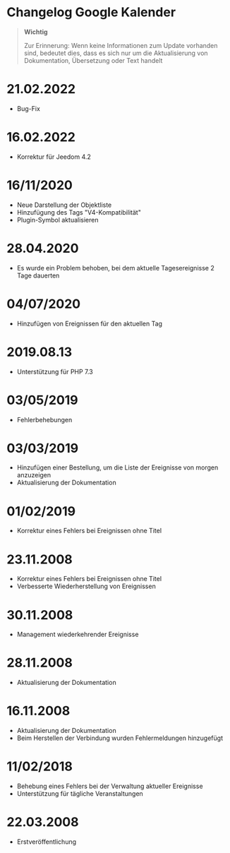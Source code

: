 # Changelog Google Kalender

>**Wichtig**
>
>Zur Erinnerung: Wenn keine Informationen zum Update vorhanden sind, bedeutet dies, dass es sich nur um die Aktualisierung von Dokumentation, Übersetzung oder Text handelt

# 21.02.2022

- Bug-Fix

# 16.02.2022

- Korrektur für Jeedom 4.2

# 16/11/2020

- Neue Darstellung der Objektliste
- Hinzufügung des Tags "V4-Kompatibilität"
- Plugin-Symbol aktualisieren

# 28.04.2020

- Es wurde ein Problem behoben, bei dem aktuelle Tagesereignisse 2 Tage dauerten

# 04/07/2020

- Hinzufügen von Ereignissen für den aktuellen Tag

# 2019.08.13

- Unterstützung für PHP 7.3

# 03/05/2019

- Fehlerbehebungen

# 03/03/2019

- Hinzufügen einer Bestellung, um die Liste der Ereignisse von morgen anzuzeigen
- Aktualisierung der Dokumentation

# 01/02/2019

- Korrektur eines Fehlers bei Ereignissen ohne Titel

# 23.11.2008

- Korrektur eines Fehlers bei Ereignissen ohne Titel
- Verbesserte Wiederherstellung von Ereignissen

# 30.11.2008

- Management wiederkehrender Ereignisse

# 28.11.2008

- Aktualisierung der Dokumentation

# 16.11.2008

- Aktualisierung der Dokumentation
- Beim Herstellen der Verbindung wurden Fehlermeldungen hinzugefügt

# 11/02/2018

- Behebung eines Fehlers bei der Verwaltung aktueller Ereignisse
- Unterstützung für tägliche Veranstaltungen

# 22.03.2008

- Erstveröffentlichung
